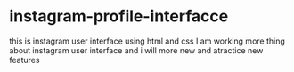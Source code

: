# instagram-profile-interfacce
this is instagram user interface using html and css 
I am  working more thing about instagram user interface and i will more new and atractice new features 
